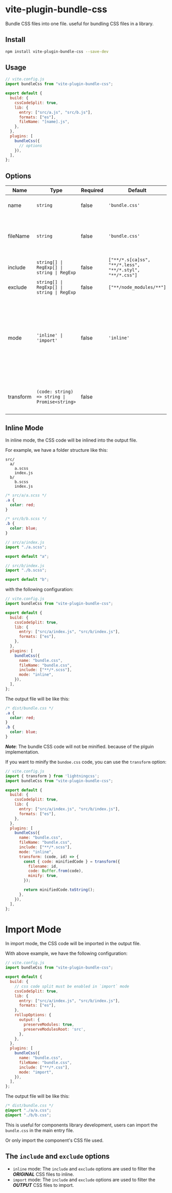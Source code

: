 # vite-plugin-bundle-css

Bundle CSS files into one file. useful for bundling CSS files in a library.

## Install

```bash
npm install vite-plugin-bundle-css --save-dev
```

## Usage

```js
// vite.config.js
import bundleCss from "vite-plugin-bundle-css";

export default {
  build: {
    cssCodeSplit: true,
    lib: {
      entry: ["src/a.js", "src/b.js"],
      formats: ["es"],
      fileName: "[name].js",
    },
  },
  plugins: [
    bundleCss({
      // options
    }),
  ],
};
```

## Options

| Name      | Type                                          | Required | Default                                                  | Description                                                                                                                                |
| --------- | --------------------------------------------- | -------- | -------------------------------------------------------- | ------------------------------------------------------------------------------------------------------------------------------------------ |
| name      | `string`                                      | false    | `'bundle.css'`                                           | The name of the output file.                                                                                                               |
| fileName  | `string`                                      | false    | `'bundle.css'`                                           | The output file path of the output file, relative to the `build.outDir`.                                                                   |
| include   | `string[] \| RegExp[] \| string \| RegExp`    | false    | `["**/*.s[ca]ss", "**/*.less", "**/*.styl", "**/*.css"]` | The CSS files to include.                                                                                                                  |
| exclude   | `string[] \| RegExp[] \| string \| RegExp`    | false    | `["**/node_modules/**"]`                                 | The CSS files to exclude.                                                                                                                  |
| mode      | `'inline' \| 'import'`                        | false    | `'inline'`                                               | The mode of the output CSS. `'inline'` means inline the CSS into the output file, `'import'` means import the CSS file in the output file. |
| transform | `(code: string) => string \| Promise<string>` | false    |                                                          | The transform function of the bundled CSS code.                                                                                            |

## Inline Mode

In inline mode, the CSS code will be inlined into the output file.

For example, we have a folder structure like this:

```
src/
  a/
    a.scss
    index.js
  b/
    b.scss
    index.js
```

```css
/* src/a/a.scss */
.a {
  color: red;
}
```

```css
/* src/b/b.scss */
.b {
  color: blue;
}
```

```js
// src/a/index.js
import "./a.scss";

export default "a";
```

```js
// src/b/index.js
import "./b.scss";

export default "b";
```

with the following configuration:

```js
// vite.config.js
import bundleCss from "vite-plugin-bundle-css";

export default {
  build: {
    cssCodeSplit: true,
    lib: {
      entry: ["src/a/index.js", "src/b/index.js"],
      formats: ["es"],
    },
  },
  plugins: [
    bundleCss({
      name: "bundle.css",
      fileName: "bundle.css",
      include: ["**/*.scss"],
      mode: "inline",
    }),
  ],
};
```

The output file will be like this:

```css
/* dist/bundle.css */
.a {
  color: red;
}
.b {
  color: blue;
}
```

***Note***: The bundle CSS code will not be minified. because of the plguin implementation.

If you want to minify the `bundoe.css` code, you can use the `transform` option:

```js
// vite.config.js
import { transform } from 'lightningcss';
import bundleCss from "vite-plugin-bundle-css";

export default {
  build: {
    cssCodeSplit: true,
    lib: {
      entry: ["src/a/index.js", "src/b/index.js"],
      formats: ["es"],
    },
  },
  plugins: [
    bundleCss({
      name: "bundle.css",
      fileName: "bundle.css",
      include: ["**/*.scss"],
      mode: "inline",
      transform: (code, id) => {
        const { code: minifiedCode } = transform({
          filename: id,
          code: Buffer.from(code),
          minify: true,
        });

        return minifiedCode.toString();
      },
    }),
  ],
};
```

# Import Mode

In import mode, the CSS code will be imported in the output file.

With above example, we have the following configuration:

```js
// vite.config.js
import bundleCss from "vite-plugin-bundle-css";

export default {
  build: {
    // css code split must be enabled in `import` mode
    cssCodeSplit: true,
    lib: {
      entry: ["src/a/index.js", "src/b/index.js"],
      formats: ["es"],
    },
    rollupOptions: {
      output: {
        preserveModules: true,
        preserveModulesRoot: 'src',
      },
    },
  },
  plugins: [
    bundleCss({
      name: "bundle.css",
      fileName: "bundle.css",
      include: ["**/*.css"],
      mode: "import",
    }),
  ],
};
```

The output file will be like this:

```css
/* dist/bundle.css */
@import "./a/a.css";
@import "./b/b.css";
```

This is useful for components library development, users can import the `bundle.css` in the main entry file.

Or only import the component's CSS file used.

## The `include` and `exclude` options

- `inline` mode: The `include` and `exclude` options are used to filter the ***ORIGINAL*** CSS files to inline.
- `import` mode: The `include` and `exclude` options are used to filter the ***OUTPUT*** CSS files to import.
